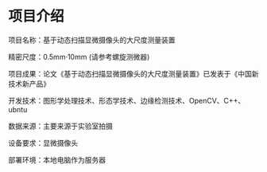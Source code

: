 # 项目介绍
项目名称：基于动态扫描显微摄像头的大尺度测量装置

精密尺度：0.5mm·10mm (请参考螺旋测微器)

项目成果：论文《基于动态扫描显微摄像头的大尺度测量装置》已发表于《中国新技术新产品》

开发技术：图形学处理技术、形态学技术、边缘检测技术、OpenCV、C++、ubntu

数据来源：主要来源于实验室拍摄

设备要求：显微摄像头

部署环境：本地电脑作为服务器


